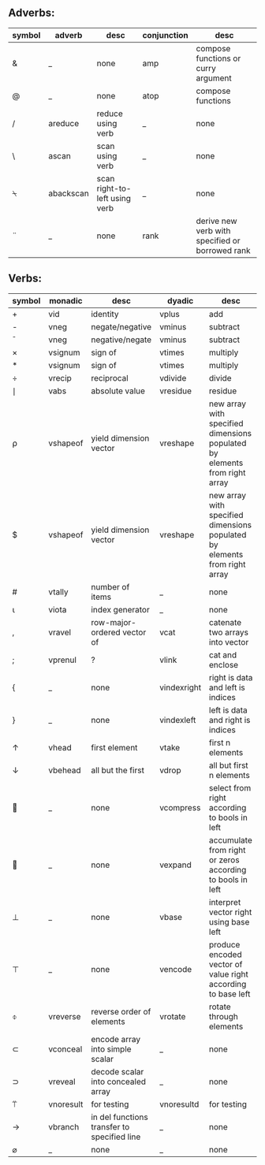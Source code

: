 
## Adverbs:

symbol | adverb | desc | conjunction | desc 
--- | --- | --- | --- | --- 
& | _ | none | amp | compose functions or curry argument 
@ | _ | none | atop | compose functions 
/ | areduce | reduce using verb | _ | none 
\ | ascan | scan using verb | _ | none 
&#x2340; | abackscan | scan right-to-left using verb | _ | none 
&#x00a8; | _ | none | rank | derive new verb with specified or borrowed rank 



## Verbs:

symbol | monadic | desc | dyadic | desc 
--- | --- | --- | --- | --- 
+ | vid | identity | vplus | add 
- | vneg | negate/negative | vminus | subtract 
&#x00af; | vneg | negative/negate | vminus | subtract 
&#x00d7; | vsignum | sign of | vtimes | multiply 
* | vsignum | sign of | vtimes | multiply 
&#x00f7; | vrecip | reciprocal | vdivide | divide 
&#x2223; | vabs | absolute value | vresidue | residue 
&#x2374; | vshapeof | yield dimension vector | vreshape | new array with specified dimensions populated by elements from right array 
$ | vshapeof | yield dimension vector | vreshape | new array with specified dimensions populated by elements from right array 
# | vtally | number of items | _ | none 
&#x2373; | viota | index generator | _ | none 
, | vravel | row-major-ordered vector of | vcat | catenate two arrays into vector 
; | vprenul | ? | vlink | cat and enclose 
{ | _ | none | vindexright | right is data and left is indices 
} | _ | none | vindexleft | left is data and right is indices 
&#x2191; | vhead | first element | vtake | first n elements 
&#x2193; | vbehead | all but the first | vdrop | all but first n elements 
&#x001f; | _ | none | vcompress | select from right according to bools in left 
&#x001e; | _ | none | vexpand | accumulate from right or zeros according to bools in left 
&#x22a5; | _ | none | vbase | interpret vector right using base left 
&#x22a4; | _ | none | vencode | produce encoded vector of value right according to base left 
&#x233d; | vreverse | reverse order of elements | vrotate | rotate through elements 
&#x2282; | vconceal | encode array into simple scalar | _ | none 
&#x2283; | vreveal | decode scalar into concealed array | _ | none 
&#x2361; | vnoresult | for testing | vnoresultd | for testing 
&#x2192; | vbranch | in del functions transfer to specified line | _ | none 
&#x2300; | _ | none | _ | none 



